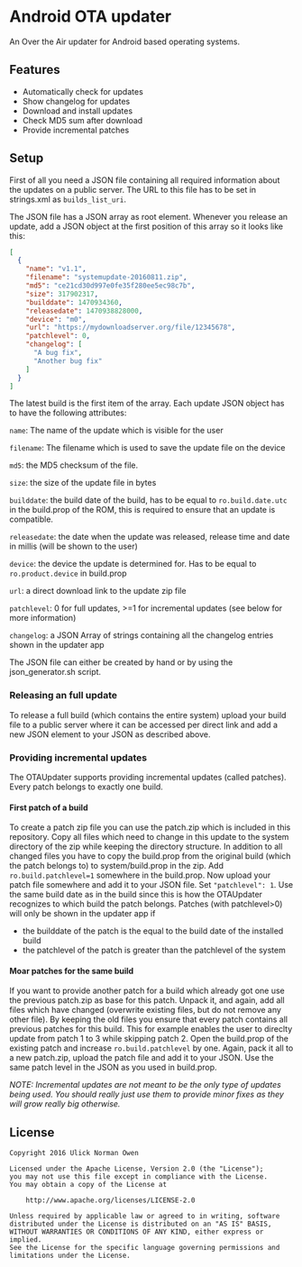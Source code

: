 # Android OTA updater
An Over the Air updater for Android based operating systems.

## Features
- Automatically check for updates
- Show changelog for updates
- Download and install updates
- Check MD5 sum after download
- Provide incremental patches

## Setup
First of all you need a JSON file containing all required information about the updates on a public server. The URL to this file has to be set in strings.xml as `builds_list_uri`.

The JSON file has a JSON array as root element. Whenever you release an update, add a JSON object at the first position of this array so it looks like this:
```json
[
  {
    "name": "v1.1",
    "filename": "systemupdate-20160811.zip",
    "md5": "ce21cd30d997e0fe35f280ee5ec98c7b",
    "size": 317902317,
    "builddate": 1470934360,
    "releasedate": 1470938828000,
    "device": "m0",
    "url": "https://mydownloadserver.org/file/12345678",
    "patchlevel": 0,
    "changelog": [
      "A bug fix",
      "Another bug fix"
    ]
  }
]
```
The latest build is the first item of the array.
Each update JSON object has to have the following attributes:

`name`: The name of the update which is visible for the user

`filename`: The filename which is used to save the update file on the device

`md5`: the MD5 checksum of the file.

`size`: the size of the update file in bytes

`builddate`: the build date of the build, has to be equal to `ro.build.date.utc` in the build.prop of the ROM, this is required to ensure that an update is compatible.

`releasedate`: the date when the update was released, release time and date in millis (will be shown to the user)

`device`: the device the update is determined for. Has to be equal to `ro.product.device` in build.prop

`url`: a direct download link to the update zip file

`patchlevel`: 0 for full updates, >=1 for incremental updates (see below for more information)

`changelog`: a JSON Array of strings containing all the changelog entries shown in the updater app

The JSON file can either be created by hand or by using the json_generator.sh script.

### Releasing an full update
To release a full build (which contains the entire system) upload your build file to a public server where it can be accessed per direct link and add a new JSON element to your JSON as described above.

### Providing incremental updates
The OTAUpdater supports providing incremental updates (called patches). Every patch belongs to exactly one build.
#### First patch of a build
To create a patch zip file you can use the patch.zip which is included in this repository. Copy all files which need to change in this update to the system directory of the zip while keeping the directory structure. In addition to all changed files you have to copy the build.prop from the original build (which the patch belongs to) to system/build.prop in the zip. Add `ro.build.patchlevel=1` somewhere in the build.prop. Now upload your patch file somewhere and add it to your JSON file. Set `"patchlevel": 1`. Use the same build date as in the build since this is how the OTAUpdater recognizes to which build the patch belongs. Patches (with patchlevel>0) will only be shown in the updater app if
- the builddate of the patch is the equal to the build date of the installed build
- the patchlevel of the patch is greater than the patchlevel of the system

#### Moar patches for the same build
If you want to provide another patch for a build which already got one use the previous patch.zip as base for this patch. Unpack it, and again, add all files which have changed (overwrite existing files, but do not remove any other file). By keeping the old files you ensure that every patch contains all previous patches for this build. This for example enables the user to direclty update from patch 1 to 3 while skipping patch 2. Open the build.prop of the existing patch and increase `ro.build.patchlevel` by one. Again, pack it all to a new patch.zip, upload the patch file and add it to your JSON. Use the same patch level in the JSON as you used in build.prop.

*NOTE: Incremental updates are not meant to be the only type of updates being used. You should really just use them to provide minor fixes as they will grow really big otherwise.*

## License
```
Copyright 2016 Ulick Norman Owen

Licensed under the Apache License, Version 2.0 (the "License");
you may not use this file except in compliance with the License.
You may obtain a copy of the License at

    http://www.apache.org/licenses/LICENSE-2.0

Unless required by applicable law or agreed to in writing, software
distributed under the License is distributed on an "AS IS" BASIS,
WITHOUT WARRANTIES OR CONDITIONS OF ANY KIND, either express or implied.
See the License for the specific language governing permissions and
limitations under the License.
```
